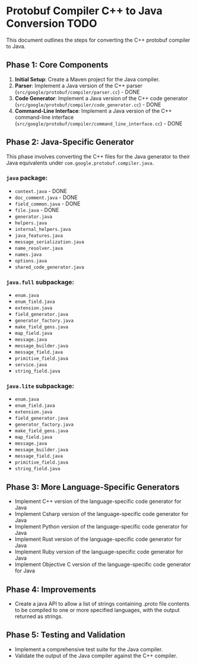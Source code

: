# Protobuf Compiler C++ to Java Conversion TODO

This document outlines the steps for converting the C++ protobuf compiler to Java.

## Phase 1: Core Components

1.  **Initial Setup**: Create a Maven project for the Java compiler.
2.  **Parser**: Implement a Java version of the C++ parser (`src/google/protobuf/compiler/parser.cc`) - DONE
3.  **Code Generator**: Implement a Java version of the C++ code generator (`src/google/protobuf/compiler/code_generator.cc`) - DONE
4.  **Command-Line Interface**: Implement a Java version of the C++ command-line interface (`src/google/protobuf/compiler/command_line_interface.cc`) - DONE

## Phase 2: Java-Specific Generator

This phase involves converting the C++ files for the Java generator to their Java equivalents under `com.google.protobuf.compiler.java`.

### `java` package:
- `context.java` - DONE
- `doc_comment.java` - DONE
- `field_common.java` - DONE
- `file.java` - DONE
- `generator.java`
- `helpers.java`
- `internal_helpers.java`
- `java_features.java`
- `message_serialization.java`
- `name_resolver.java`
- `names.java`
- `options.java`
- `shared_code_generator.java`

### `java.full` subpackage:
- `enum.java`
- `enum_field.java`
- `extension.java`
- `field_generator.java`
- `generator_factory.java`
- `make_field_gens.java`
- `map_field.java`
- `message.java`
- `message_builder.java`
- `message_field.java`
- `primitive_field.java`
- `service.java`
- `string_field.java`

### `java.lite` subpackage:
- `enum.java`
- `enum_field.java`
- `extension.java`
- `field_generator.java`
- `generator_factory.java`
- `make_field_gens.java`
- `map_field.java`
- `message.java`
- `message_builder.java`
- `message_field.java`
- `primitive_field.java`
- `string_field.java`

## Phase 3: More Language-Specific Generators

- Implement C++ version of the language-specific code generator for Java
- Implement Csharp version of the language-specific code generator for Java
- Implement Python version of the language-specific code generator for Java
- Implement Rust version of the language-specific code generator for Java
- Implement Ruby version of the language-specific code generator for Java
- Implement Objective C version of the language-specific code generator for Java

## Phase 4: Improvements
- Create a java API to allow a list of strings containing .proto file contents to be compiled to one or more specified languages, with the output returned as strings.
  
## Phase 5: Testing and Validation

- Implement a comprehensive test suite for the Java compiler.
- Validate the output of the Java compiler against the C++ compiler.

